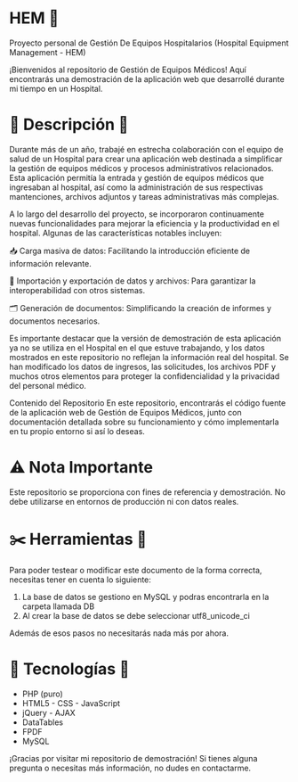 # HEM 🏥

Proyecto personal de Gestión De Equipos Hospitalarios (Hospital Equipment Management - HEM)

¡Bienvenidos al repositorio de Gestión de Equipos Médicos! Aquí encontrarás una demostración de la aplicación web que desarrollé durante mi tiempo en un Hospital.

# 🤖 Descripción 🤖

Durante más de un año, trabajé en estrecha colaboración con el equipo de salud de un Hospital para crear una aplicación web destinada a simplificar la gestión de equipos médicos y procesos administrativos relacionados.
Esta aplicación permitía la entrada y gestión de equipos médicos que ingresaban al hospital, así como la administración de sus respectivas mantenciones, archivos adjuntos y tareas administrativas más complejas.

A lo largo del desarrollo del proyecto, se incorporaron continuamente nuevas funcionalidades para mejorar la eficiencia y la productividad en el hospital. Algunas de las características notables incluyen:

📥 Carga masiva de datos: Facilitando la introducción eficiente de información relevante.

📜 Importación y exportación de datos y archivos: Para garantizar la interoperabilidad con otros sistemas.

🗂️ Generación de documentos: Simplificando la creación de informes y documentos necesarios.

Es importante destacar que la versión de demostración de esta aplicación ya no se utiliza en el Hospital en el que estuve trabajando, y los datos mostrados en este repositorio no reflejan la información real del hospital.
Se han modificado los datos de ingresos, las solicitudes, los archivos PDF y muchos otros elementos para proteger la confidencialidad y la privacidad del personal médico.

Contenido del Repositorio
En este repositorio, encontrarás el código fuente de la aplicación web de Gestión de Equipos Médicos, junto con documentación detallada sobre su funcionamiento y cómo implementarla en tu propio entorno si así lo deseas.

# ⚠️ Nota Importante

Este repositorio se proporciona con fines de referencia y demostración. No debe utilizarse en entornos de producción ni con datos reales.

# ✂️ Herramientas 🔨

Para poder testear o modificar este documento de la forma correcta, necesitas tener en cuenta lo siguiente:

1. La base de datos se gestiono en MySQL y podras encontrarla en la carpeta llamada DB
2. Al crear la base de datos se debe seleccionar utf8_unicode_ci

Además de esos pasos no necesitarás nada más por ahora.

# 🦾 Tecnologías 🧠

- PHP (puro)
- HTML5 - CSS - JavaScript
- jQuery - AJAX
- DataTables
- FPDF
- MySQL

¡Gracias por visitar mi repositorio de demostración! Si tienes alguna pregunta o necesitas más información, no dudes en contactarme.
